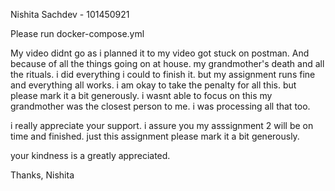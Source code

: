 Nishita Sachdev - 101450921

Please run docker-compose.yml

My video didnt go as i planned it to my video got stuck on postman.
And because of all the things going on at house. my grandmother's death and 
all the rituals. i did everything i could to finish it. but my assignment 
runs fine and everything all works. i am okay to take the penalty for all
this. but please mark it a bit generously. i wasnt able to focus on this my
grandmother was the closest person to me. i was processing all that too.

i really appreciate your support. i assure you my asssignment 2 will be on 
time and finished. just this assignment please mark it a bit generously.

your kindness is a greatly appreciated.

Thanks, 
Nishita
